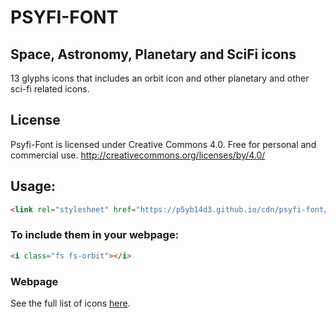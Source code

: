 # PSYFI-FONT
## Space, Astronomy, Planetary and SciFi icons

13 glyphs icons that includes an orbit icon and other planetary and other sci-fi related icons.

## License
Psyfi-Font is licensed under Creative Commons 4.0. Free for personal and commercial use.
http://creativecommons.org/licenses/by/4.0/

## Usage:
```html
<link rel="stylesheet" href="https://p5yb14d3.github.io/cdn/psyfi-font/1.0.0/css/psyfi-font.min.css ">
```
### To include them in your webpage:
```html
<i class="fs fs-orbit"></i>
```
### Webpage
See the full list of icons [here](https://p5yb14d3.github.io/icons/).

